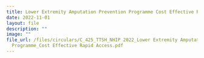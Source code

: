 ```yaml
---
title: Lower Extremity Amputation Prevention Programme Cost Effective Rapid Access
date: 2022-11-01
layout: file
description: ""
image: ""
file_url: /files/circulars/C_425_TTSH_NHIP 2022_Lower Extremity Amputation Prevention
  Programme_Cost Effective Rapid Access.pdf
---
```

